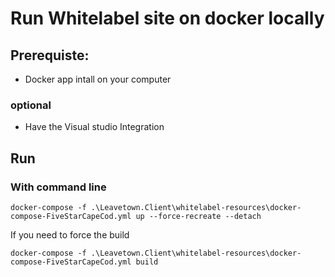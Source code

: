 # Run Whitelabel site on docker locally

## Prerequiste:
 * Docker app intall on your computer
### optional
* Have the Visual studio Integration 
## Run
###  With command line
 ```
 docker-compose -f .\Leavetown.Client\whitelabel-resources\docker-compose-FiveStarCapeCod.yml up --force-recreate --detach
 ```
 If you need to force the build
 
```
docker-compose -f .\Leavetown.Client\whitelabel-resources\docker-compose-FiveStarCapeCod.yml build
```
